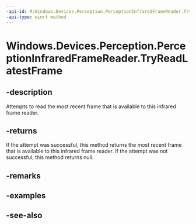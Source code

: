 ```yaml
---
-api-id: M:Windows.Devices.Perception.PerceptionInfraredFrameReader.TryReadLatestFrame
-api-type: winrt method
---
```


<!-- Method syntax
public Windows.Devices.Perception.PerceptionInfraredFrame TryReadLatestFrame()
-->

# Windows.Devices.Perception.PerceptionInfraredFrameReader.TryReadLatestFrame

## -description
Attempts to read the most recent frame that is available to this infrared frame reader.

## -returns
If the attempt was successful, this method returns the most recent frame that is available to this infrared frame reader. If the attempt was not successful, this method returns null.

## -remarks

## -examples

## -see-also
